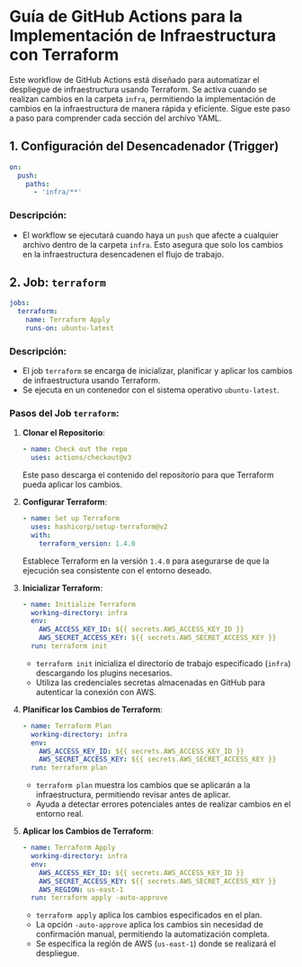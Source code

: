 # Guía de GitHub Actions para la Implementación de Infraestructura con Terraform

Este workflow de GitHub Actions está diseñado para automatizar el despliegue de infraestructura usando Terraform. Se activa cuando se realizan cambios en la carpeta `infra`, permitiendo la implementación de cambios en la infraestructura de manera rápida y eficiente. Sigue este paso a paso para comprender cada sección del archivo YAML.

## 1. Configuración del Desencadenador (Trigger)
```yaml
on:
  push:
    paths:
      - 'infra/**'
```
### Descripción:
- El workflow se ejecutará cuando haya un `push` que afecte a cualquier archivo dentro de la carpeta `infra`. Esto asegura que solo los cambios en la infraestructura desencadenen el flujo de trabajo.

## 2. Job: `terraform`
```yaml
jobs:
  terraform:
    name: Terraform Apply
    runs-on: ubuntu-latest
```
### Descripción:
- El job `terraform` se encarga de inicializar, planificar y aplicar los cambios de infraestructura usando Terraform.
- Se ejecuta en un contenedor con el sistema operativo `ubuntu-latest`.

### Pasos del Job `terraform`:

1. **Clonar el Repositorio**:
   ```yaml
   - name: Check out the repo
     uses: actions/checkout@v3
   ```
   Este paso descarga el contenido del repositorio para que Terraform pueda aplicar los cambios.

2. **Configurar Terraform**:
   ```yaml
   - name: Set up Terraform
     uses: hashicorp/setup-terraform@v2
     with:
       terraform_version: 1.4.0
   ```
   Establece Terraform en la versión `1.4.0` para asegurarse de que la ejecución sea consistente con el entorno deseado.

3. **Inicializar Terraform**:
   ```yaml
   - name: Initialize Terraform
     working-directory: infra
     env:
       AWS_ACCESS_KEY_ID: ${{ secrets.AWS_ACCESS_KEY_ID }}
       AWS_SECRET_ACCESS_KEY: ${{ secrets.AWS_SECRET_ACCESS_KEY }}
     run: terraform init
   ```
   - `terraform init` inicializa el directorio de trabajo especificado (`infra`) descargando los plugins necesarios.
   - Utiliza las credenciales secretas almacenadas en GitHub para autenticar la conexión con AWS.

4. **Planificar los Cambios de Terraform**:
   ```yaml
   - name: Terraform Plan
     working-directory: infra
     env:
       AWS_ACCESS_KEY_ID: ${{ secrets.AWS_ACCESS_KEY_ID }}
       AWS_SECRET_ACCESS_KEY: ${{ secrets.AWS_SECRET_ACCESS_KEY }}
     run: terraform plan
   ```
   - `terraform plan` muestra los cambios que se aplicarán a la infraestructura, permitiendo revisar antes de aplicar.
   - Ayuda a detectar errores potenciales antes de realizar cambios en el entorno real.

5. **Aplicar los Cambios de Terraform**:
   ```yaml
   - name: Terraform Apply
     working-directory: infra
     env:
       AWS_ACCESS_KEY_ID: ${{ secrets.AWS_ACCESS_KEY_ID }}
       AWS_SECRET_ACCESS_KEY: ${{ secrets.AWS_SECRET_ACCESS_KEY }}
       AWS_REGION: us-east-1
     run: terraform apply -auto-approve
   ```
   - `terraform apply` aplica los cambios especificados en el plan.
   - La opción `-auto-approve` aplica los cambios sin necesidad de confirmación manual, permitiendo la automatización completa.
   - Se especifica la región de AWS (`us-east-1`) donde se realizará el despliegue.

